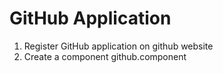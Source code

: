 # GitHub Application

1. Register GitHub application on github website
1. Create a component github.component
